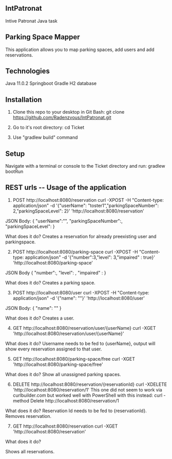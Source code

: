 ## IntPatronat
Intive Patronat Java task

## Parking Space Mapper
This application allows you to map parking spaces, add users and add reservations.

## Technologies

Java 11.0.2 
Springboot
Gradle
H2 database

## Installation

1. Clone this repo to your desktop in Git Bash:
git clone https://github.com/Radenzvous/IntPatronat.git

2. Go to it's root directory:
cd Ticket

3. Use "gradlew build" command

## Setup

Navigate with a terminal or console to the Ticket directory and run:
gradlew bootRun


## REST urls -- Usage of the application

1. POST http://localhost:8080/reservation
curl -XPOST -H "Content-type: application/json" -d '{"userName": "toster1","parkingSpaceNumber": 2,"parkingSpaceLevel": 2}' 'http://localhost:8080/reservation'

JSON Body:
{
"userName":"<username>",
"parkingSpaceNumber":<number>,
"parkingSpaceLevel": <level>
}

What does it do?
Creates a reservation for already preexisting user and parkingspace.

2. POST http://localhost:8080/parking-space
curl -XPOST -H "Content-type: application/json" -d '{"number":3,"level": 3,"impaired" : true}' 'http://localhost:8080/parking-space'

JSON Body
{
"number":<number>,
"level": <level>,
"impaired" : <boolean>
}

What does it do?
Creates a parking space.

3. POST http://localhost:8080/user
curl -XPOST -H "Content-type: application/json" -d '{"name": "<username>"}' 'http://localhost:8080/user'

JSON Body:
{
"name": "<username>"
}

What does it do?
Creates a user.


4. GET http://localhost:8080/reservation/user/{userName}
curl -XGET 'http://localhost:8080/reservation/user/{userName}'

What does it do?
Username needs to be fed to {userName}, output will show every reservation assigned to that user.

5. GET http://localhost:8080/parking-space/free
curl -XGET 'http://localhost:8080/parking-space/free'

What does it do?
Show all unassigned parking spaces.

6. DELETE http://localhost:8080/reservation/{reservationId}
curl -XDELETE 'http://localhost:8080/reservation/1'
This one did not seem to work via curlbuilder.com but worked well with PowerShell with this instead: 
curl -method Delete http://localhost:8080/reservation/1

What does it do?
Reservation Id needs to be fed to {reservationId}.
Removes reservation.

7. GET http://localhost:8080/reservation
curl -XGET 'http://localhost:8080/reservation'

What does it do?

Shows all reservations.
